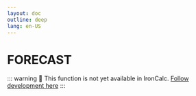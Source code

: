 ```yaml
---
layout: doc
outline: deep
lang: en-US
---
```


# FORECAST

::: warning
🚧 This function is not yet available in IronCalc.
[Follow development here](https://github.com/ironcalc/IronCalc/labels/Functions)
:::